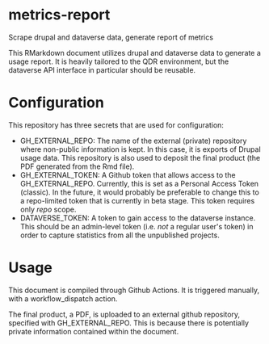 # metrics-report
Scrape drupal and dataverse data, generate report of metrics

This RMarkdown document utilizes drupal and dataverse data to generate a usage report. It is heavily tailored to the QDR environment, but the dataverse API interface in particular should be reusable.

# Configuration

This repository has three secrets that are used for configuration:

- GH_EXTERNAL_REPO: The name of the external (private) repository where non-public information is kept. In this case, it is exports of Drupal usage data. This repository is also used to deposit the final product (the PDF generated from the Rmd file).
- GH_EXTERNAL_TOKEN: A Github token that allows access to the GH_EXTERNAL_REPO. Currently, this is set as a Personal Access Token (classic). In the future, it would probably be preferable to change this to a repo-limited token that is currently in beta stage. This token requires only *repo* scope.
- DATAVERSE_TOKEN: A token to gain access to the dataverse instance. This should be an admin-level token (i.e. *not* a regular user's token) in order to capture statistics from all the unpublished projects.

# Usage

This document is compiled through Github Actions. It is triggered manually, with a workflow_dispatch action.

The final product, a PDF, is uploaded to an external github repository, specified with GH_EXTERNAL_REPO. This is because there is potentially private information contained within the document.
